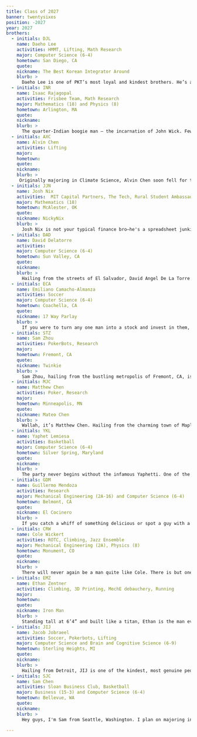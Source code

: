 ```yaml
---
title: Class of 2027
banner: twentysixes
position: -2027
year: 2027
brothers:
  - initials: DJL
    name: Daeho Lee
    activities: HMMT, Lifting, Math Research
    major: Computer Science (6-4)
    hometown: San Diego, CA
    quote:
    nickname: The Best Korean Integrator Around
    blurb: >
      Daeho Lee is one of PKT’s most loyal and kindest brothers. He’s always willing to be there for a brother, from going to the gym or to KBBQ to having a deep conversation for hours and being a comforting ear. By day, Daeho is a math genius who dreams of wasting his immense talents on quant. An integration bee participant and competition math aficionado, all he wants to do is take probability and cs courses and sell out to Jane street. However, one can guarantee that he will succeed at whatever he does, because that is the type of worker that Daeho is. He will keep doing math problems, keep calling his friends fat, keep making out with Emiliano, and keep being ignorant of his cuteness at PKT for 4 years and a lifetime beyond.
  - initials: INR
    name: Isaac Rajagopal
    activities: Frisbee Team, Math Research
    major: Mathematics (18) and Physics (8)
    hometown: Arlington, MA
    quote:
    nickname:
    blurb: >
      The quarter-Indian boogie man — the incarnation of John Wick. Few have lived to tell the tale of facing against The Rajagopal on the field, as he torpedoes his frisbee at mach Jesus obliterating ANY remaining hope of the opposing school. The aura is immense. But also his mathematical ability. Legend has it that he’s solved the three body problem in his head, while wearing his Celtics jersey playing 1v5 against the 2024 Olympic lineup. James. AD. Curry. KD. Kerr, even. None could surmount the edifice of The Rajagopal Titan. Not even together. Centuries later, religious texts and monuments will be erected to worship HIM. The. Issac. Rajagopal.
  - initials: AXC
    name: Alvin Chen
    activities: Lifting
    major: 
    hometown: 
    quote:
    nickname:
    blurb: >
     Originally majoring in Climate Science, Alvin Chen soon fell for the allure of a world in the sheets – the Excel sheets. When he isn't benching 315, listening to K-pop, or preparing sashimi in his dorm room, Alvin dreams of increasing shareholder value. But don’t be fooled by his corporate ambitions; Mr. Chen is a loverboy at heart. With a broken ankle as his constant companion, Alvin is now a scooter-bound speed demon, zipping across campus at lightning speed. His ankle might be in pieces, but his determination to make the most of every situation is unbreakable.
  - initials: JJN
    name: Josh Nix
    activities:  MIT Capital Partners, The Tech, Rural Student Ambassador
    major: Mathematics (18)
    hometown: McAlester, OK
    quote:
    nickname: NickyNix
    blurb: >
      Josh Nix is not your typical finance bro—he's a spreadsheet junkie and rising star at Global Platinum Securities (GPS). The only lines Josh has his nose on are the upward trend lines in his portfolio. When he's not crunching numbers, he's leading MIT's DEAL FPOP and advocating for rural students as an MIT Admissions ambassador. Josh's next move? Flexing his math, language, and poli-sci skills as a research assistant at Harvard Law. But it's not all business—catch him at Life Alive with his signature acai bowl or hanging at PRB, bringing that Oklahoma charm to every scene.
  - initials: DAD
    name: David Delatorre
    activities: 
    major: Computer Science (6-4)
    hometown: Sun Valley, CA
    quote:
    nickname: 
    blurb: >
      Hailing from the streets of El Salvador, David Angel De La Torre is a man who goes by many names, MacGregor Monster, Hinge Hero, GPT General and MBTA Master. Davy is the embodiment on an ideal PKT man, constantly giving, while expecting nothing thereof. When asked about the house, Davy will speak of how PKT’s Ballroom has helped transform Davy into the brother and man he is today. “I love ballroom I truly do, it’s been a room of many firsts for me. It will truly hold a special place in my heart for the rest of the time that I am on earth Inshallah.”Davy is a man of risk and adventure, shown by his lack of fear when due dates approach and his excitement to visit the various colleges in Boston at 3 am on the weekend. Influenced by the great brothers that came before him, Davy will specifically name PKT Brother James Liu as his role model in life, “He’s truly like a father to me” was Davy’s response when asked about his relationship with James. When asked Davy will tell you that “PKT has changed my life it truly has and I can’t imagine myself without the strength and support of the brotherhood which I truly enjoy everyday and am endless grateful for and hope to be able to spread the love that I have for the brotherhood far and wide.” Davy Towers came into MIT as an innocent boy known by none and left known as the “Latino Lover” known by all. 
  - initials: ECA
    name: Emiliano Camacho-Almanza
    activities: Soccer
    major: Computer Science (6-4)
    hometown: Coachella, CA
    quote:
    nickname: 17 Way Parlay
    blurb: >
      If you were to turn any one man into a stock and invest in them, your number one pick for maximal returns ought to be Emiliano. Hailing from Coachella, California, this man is the undisputed GOAT of maximizing shareholder value (and dopamine), whether he’s placing 17 way parlays, bluffing his way to billions of poker chips, or speedrunning his ascent to becoming a corporate overlord in SBC. It’s said that those graced by Emiliano’s touch are blessed with superhuman abilities in whatever they choose; fortunately for the other PKTs, you will always catch this man rubbing other brothers at random times for seemingly no reason. If you catch him in his natural habitat, you may find him on his way to hit a 5 plate bench, a 5 plate almuerzo, or cooking everyone in the basketball courts in the Z. With all that being said, behind the superhuman legend that is Emiliano Camacho Almanza is a really funny and chill guy who’s a blast to hang out with.
  - initials: STZ
    name: Sam Zhou
    activities: PokerBots, Research
    major:
    hometown: Fremont, CA
    quote:
    nickname: Twinkie
    blurb: >
      Sam Zhou, hailing from the bustling metropolis of Fremont, CA, is a man of many talents. When he's not busy flipping a coin for ten bucks or perfecting his hair in the mirror, you'll find him mastering the art of poker or raving to the sonic genius of The Weeknd and EDM. A true academic, Sam is set to conquer MIT with a major in 6-4, although his true dream is to be the world’s first Fizz influencer. When he's not plotting his next entrepreneurial conquest, Sam is the life of the pledge class, never failing to have a good time. Keep an eye out for this coin-flipping, poker-playing, korean fried-chicken-devouring connoisseur of fine music.
  - initials: MJC
    name: Matthew Chen
    activities: Poker, Research
    major: 
    hometown: Minneapolis, MN
    quote: 
    nickname: Mateo Chen
    blurb: >
      Wallah, it’s Matthew Chen. Hailing from the charming town of Maple Grove, MN, Matthew aka “Mateo” Chen is a proud Vikings and Timberwolves fan, despite the heartache they often bring him. With hair that defies gravity, a result of years spent religiously gelling it up, and his signature puffy dark black North Face jacket, Matthew is hard to miss. He’s a die-hard Tim Walz fanboy and a sports enthusiast, with a particular love for football. Matthew's academic prowess is something to behold—he's an AI math guy, constantly delving into the complexities of algorithms and equations. Despite his intellect, he's incredibly down-to-earth, with no hint of arrogance. While he’s not nerding out on AI, you can find him at the poker table, dominating. Matthew is also on a quest for true love, navigating the tricky waters of girl troubles with determination. Though he's a Chinese dude, he often makes a big deal about his Korean heritage, adding to his unique charm. Standing tall at 6' and just 19 years old, he’s a an eligible bachelor, a powerful force to be dealt with. Just stop hanging out in Canyon all the time. Last summer, Matthew had a stint at Raytheon. While the details are a bit hush-hush, let's just say the AI bombs he worked on are better left undiscussed. As the IM chair, he showed great organizational skills, though his passion for the role was admittedly a bit lacking. He’s often heard discussing his grand plans for the future for his Chen Dynasty—dreaming of a startup, a DINKY family, and enjoying the high life."
  - initials: YKL
    name: Yaphet Lemiesa
    activities: Basketball
    major: Computer Science (6-4)
    hometown: Silver Spring, Maryland
    quote:
    nickname: 
    blurb: >
      The party never begins without the infamous Yaphetti. One of the most handsome brothers, you’ll never see him without a fresh cut. With lines as sharp as his mechanical tools, a taper smoothed into an artistic gradient and a goatee as majestic as him, one cannot help but fall for him.  Like many before him, he is yet another peer falling victim to the choice between Course 2 and Course 6. Would he sell out to SWE or ML, or take the high road and follow his passions? An avid robotics enthusiast, he often reminisces about his days in FIRST Robotics. A false veteran with stolen valor, he speaks about his leadership position. But determined to turn this around, you can see him roaming Building 3 with CAD open on his computer as he makes his way to his robotics UROP. A true light of the party. You could feel his nonchalant energy as he displays the “exaggerated swagger of a Black teen (IGN).” One of the most passionate brothers, Yaphet will never steer away from a late night grind. When one searches “locked in” in the dictionary, you will see a picture of the handsome Yaphet. Whether locked in means being stowed away in the Maseeh Halls or being glued to his computer science work, he is one of the most hard working brothers. A future business owner, a future Mars Rover designer, a future biomedical robotics pioneer, Yaphet can do it all.
  - initials: GDM
    name: Guillermo Mendoza
    activities: Research
    major: Mechanical Engineering (2A-16) and Computer Science (6-4)
    hometown: Belmont, CA
    quote:
    nickname: El Cocinero
    blurb: >
      If you catch a whiff of something delicious or spot a guy with a guitar in one hand and a dumbbell in the other, it’s probably Guillermo Mendoza Contreras. Hailing from the Bay Area, Guillermo is the class of '27's favorite class of ‘26 transfer student and a community college success story. His dreams include being rejected from UC Davis for a third time and selling out in the most glamorous way possible. Whether he's in the kitchen or out on the dance floor, Guillermo is always cooking. Just don't ask him what he does for fun—he's still trying to figure out if "working" or "LeetCode" qualifies. And if you need a hiking buddy or someone to go to the redwoods with, he’s your guy.
  - initials: CRW
    name: Cole Wickert
    activities: ROTC, Climbing, Jazz Ensemble
    major: Mechanical Engineering (2A), Physics (8)
    hometown: Monument, CO
    quote:
    nickname: 
    blurb: >
      There will never again be a man quite like Cole. There is but one person who dyed his hair purple and then went on to max out the athletic evaluation in ROTC in the same month; one person who can send a V9 in the rock-climbing gym and tear up a saxophone solo for the wind ensemble; one person who can lead a team in a push-up competition and coordinate a sexy dance number. That man is Cole Wickert. If you have the pleasure of getting to know Cole, you’ll eventually learn not to be intimidated by his intense discipline and resolute stoicism, because at his core, you’ll find him to be one of the goofiest and sweetest brothers and friends you’ll ever meet. Cole is a cornerstone of our brotherhood, and we are extremely grateful to have him.
  - initials: EMZ
    name: Ethan Zentner
    activities: Climbing, 3D Printing, MechE debauchery, Running
    major: 
    hometown: 
    quote:
    nickname: Iron Man
    blurb: >
      Standing tall at 6’4” and built like a titan, Ethan is the man every woman dreams of and every guy wishes he be. He's not just an engineering prodigy; he's the very embodiment of creativity. Practically living in the Vassar makerspace, this caffeine-fueled mastermind has hands that work magic with the brain of Iron Man. When he’s not building mind-blowing drones or epic displays for the house, you’ll find him having the kind of deep, soul-stirring conversations that leave you questioning the very fabric of existence. A builder by day and a philosopher by night, Ethan doesn’t just face challenges; he dominates them, whether it’s tackling a notoriously tough physics class or diving headfirst into the startup world. A relentless workaholic, he’s always on the move—literally—zipping by on his electric longboard. Keep your eyes peeled because this guy’s inventions are bound to change the world.
  - initials: JIJ
    name: Jacob Jobraeel
    activities: Soccer, Pokerbots, Lifting
    major: Computer Science and Brain and Cognitive Science (6-9)
    hometown: Sterling Heights, MI
    quote:
    nickname:
    blurb: >
      Hailing from Detroit, JIJ is one of the kindest, most genuine people we have ever met. His love for his fellow brothers is only exceeded by his massive 225-pound bench press. Whenever he’s not casually moving a few plates at the gym or saving burning orphanages, you can find him out-contemplating Socrates or out-solving Pythagoras. But be warned, JIJ is known to ask some pretty outlandish questions or nag you while you drive (shoutout Guillermo). All jokes aside, JIJ is the perfect combination of brain, brawn, and heart, and we are so lucky to have him around.
  - initials: SJC
    name: Sam Chen
    activities: Sloan Business Club, Basketball
    major: Business (15-3) and Computer Science (6-4)
    hometown: Bellevue, WA
    quote:
    nickname: 
    blurb: >
      Hey guys, I'm Sam from Seattle, Washington. I plan on majoring in computer science and finance, but enjoy taking math and business classes as well. I'm on the MIT basketball team, so I devote a couple of hours everyday playing basketball. Probably the only thing I love as much basketball is eating. Other than that, you will probably find me seeking job offers all the time. I'm glad to have joined PKT and I'm excited for the next few years!

---
```

